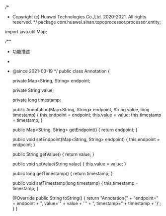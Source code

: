 /*
 * Copyright (c) Huawei Technologies Co.,Ltd. 2020-2021. All rights reserved.
 */
package com.huawei.sinan.topoprocessor.processor.entity;

import java.util.Map;

/**
 * 功能描述
 *
 * @since 2021-03-19
 */
public class Annotation {

    private Map<String, String> endpoint;

    private String value;

    private long timestamp;

    public Annotation(Map<String, String> endpoint, String value, long timestamp) {
        this.endpoint = endpoint;
        this.value = value;
        this.timestamp = timestamp;
    }

    public Map<String, String> getEndpoint() {
        return endpoint;
    }

    public void setEndpoint(Map<String, String> endpoint) {
        this.endpoint = endpoint;
    }

    public String getValue() {
        return value;
    }

    public void setValue(String value) {
        this.value = value;
    }

    public long getTimestamp() {
        return timestamp;
    }

    public void setTimestamp(long timestamp) {
        this.timestamp = timestamp;
    }

    @Override
    public String toString() {
        return "Annotation{" +
                "endpoint=" + endpoint +
                ", value='" + value + '\'' +
                ", timestamp=" + timestamp +
                '}';
    }
}
